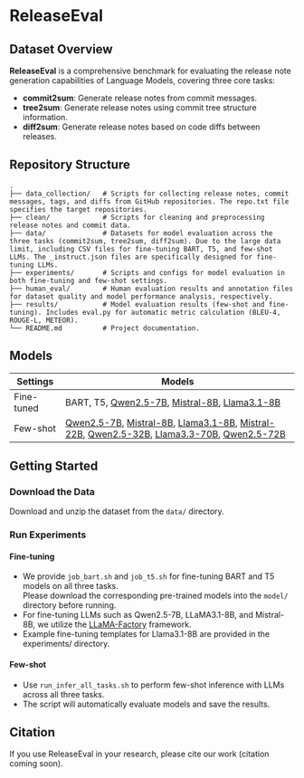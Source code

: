 # ReleaseEval

## Dataset Overview

**ReleaseEval** is a comprehensive benchmark for evaluating the release note generation capabilities of Language Models, covering three core tasks:

- **commit2sum**: Generate release notes from commit messages.
- **tree2sum**: Generate release notes using commit tree structure information.
- **diff2sum**: Generate release notes based on code diffs between releases.

## Repository Structure

```
.
├── data_collection/   # Scripts for collecting release notes, commit messages, tags, and diffs from GitHub repositories. The repo.txt file specifies the target repositories.
├── clean/             # Scripts for cleaning and preprocessing release notes and commit data.
├── data/              # Datasets for model evaluation across the three tasks (commit2sum, tree2sum, diff2sum). Due to the large data limit, including CSV files for fine-tuning BART, T5, and few-shot LLMs. The _instruct.json files are specifically designed for fine-tuning LLMs.
├── experiments/       # Scripts and configs for model evaluation in both fine-tuning and few-shot settings.
├── human_eval/        # Human evaluation results and annotation files for dataset quality and model performance analysis, respectively.
├── results/           # Model evaluation results (few-shot and fine-tuning). Includes eval.py for automatic metric calculation (BLEU-4, ROUGE-L, METEOR).
└── README.md          # Project documentation.
```

## Models


|  Settings   | Models |
|--------------|--------|
| Fine-tuned   | BART, T5, [Qwen2.5-7B](https://huggingface.co/Qwen/Qwen2.5-7B-Instruct), [Mistral-8B](https://huggingface.co/mistralai/Mistral-8B-Instruct-2410), [Llama3.1-8B](https://huggingface.co/meta-llama/Llama-3.1-8B-Instruct) |
| Few-shot     | [Qwen2.5-7B](https://huggingface.co/Qwen/Qwen2.5-7B-Instruct), [Mistral-8B](https://huggingface.co/mistralai/Mistral-8B-Instruct-2410), [Llama3.1-8B](https://huggingface.co/meta-llama/Llama-3.1-8B-Instruct), [Mistral-22B](https://huggingface.co/mistralai/Mistral-Small-Instruct-2409), [Qwen2.5-32B](https://huggingface.co/Qwen/Qwen2.5-32B-Instruct), [Llama3.3-70B](https://huggingface.co/meta-llama/Llama-3.3-70B-Instruct), [Qwen2.5-72B](https://huggingface.co/Qwen/Qwen2.5-72B-Instruct) |


## Getting Started

### Download the Data

Download and unzip the dataset from the `data/` directory.  

### Run Experiments

#### Fine-tuning

- We provide `job_bart.sh` and `job_t5.sh` for fine-tuning BART and T5 models on all three tasks.  
  Please download the corresponding pre-trained models into the `model/` directory before running.
- For fine-tuning LLMs such as Qwen2.5-7B, LLaMA3.1-8B, and Mistral-8B, we utilize the [LLaMA-Factory](https://github.com/hiyouga/LLaMA-Factory) framework.
- Example fine-tuning templates for Llama3.1-8B are provided in the experiments/ directory.
  
#### Few-shot

- Use `run_infer_all_tasks.sh` to perform few-shot inference with LLMs across all three tasks.
- The script will automatically evaluate models and save the results.


## Citation

If you use ReleaseEval in your research, please cite our work (citation coming soon).
